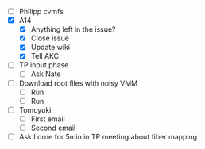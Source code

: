 - [ ] Philipp cvmfs
- [x] A14
  - [x] Anything left in the issue?
  - [x] Close issue
  - [x] Update wiki
  - [x] Tell AKC
- [ ] TP input phase
  - [ ] Ask Nate
- [ ] Download root files with noisy VMM
  - [ ] Run 
  - [ ] Run
- [ ] Tomoyuki
  - [ ] First email
  - [ ] Second email
- [ ] Ask Lorne for 5min in TP meeting about fiber mapping
